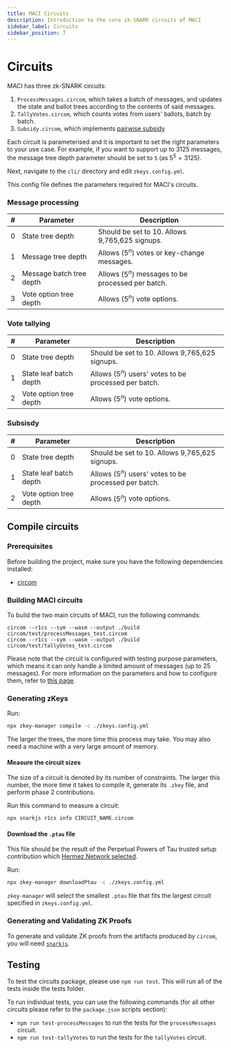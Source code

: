 ```yaml
---
title: MACI Circuits
description: Introduction to the core zk-SNARK circuits of MACI
sidebar_label: Circuits
sidebar_position: 7
---
```


# Circuits

MACI has three zk-SNARK circuits:

1. `ProcessMessages.circom`, which takes a batch of messages, and updates the
   state and ballot trees according to the contents of said messages.
2. `TallyVotes.circom`, which counts votes from users' ballots, batch by batch.
3. `Subsidy.circom`, which implements [pairwise subsidy](https://hackmd.io/@chaosma/H1_9xmT2K)

Each circuit is parameterised and it is important to set the right parameters
to your use case. For example, if you want to support up to 3125 messages, the message tree depth parameter should be set to `5` (as $5^5 = 3125$).

Next, navigate to the `cli/` directory and edit `zkeys.config.yml`.

This config file defines the parameters required for MACI's circuits.

### Message processing

| #   | Parameter                | Description                                          |
| --- | ------------------------ | ---------------------------------------------------- |
| 0   | State tree depth         | Should be set to 10. Allows 9,765,625 signups.       |
| 1   | Message tree depth       | Allows $(5^{n})$ votes or key-change messages.       |
| 2   | Message batch tree depth | Allows $(5^{n})$ messages to be processed per batch. |
| 3   | Vote option tree depth   | Allows $(5^{n})$ vote options.                       |

### Vote tallying

| #   | Parameter              | Description                                              |
| --- | ---------------------- | -------------------------------------------------------- |
| 0   | State tree depth       | Should be set to 10. Allows 9,765,625 signups.           |
| 1   | State leaf batch depth | Allows $(5^{n})$ users' votes to be processed per batch. |
| 2   | Vote option tree depth | Allows $(5^{n})$ vote options.                           |

### Subsisdy

| #   | Parameter              | Description                                              |
| --- | ---------------------- | -------------------------------------------------------- |
| 0   | State tree depth       | Should be set to 10. Allows 9,765,625 signups.           |
| 1   | State leaf batch depth | Allows $(5^{n})$ users' votes to be processed per batch. |
| 2   | Vote option tree depth | Allows $(5^{n})$ vote options.                           |

## Compile circuits

### Prerequisites

Before building the project, make sure you have the following dependencies installed:

- [circom](https://docs.circom.io/downloads/downloads/)

### Building MACI circuits

To build the two main circuits of MACI, run the following commands:

```
circom --r1cs --sym --wasm --output ./build circom/test/processMessages_test.circom
circom --r1cs --sym --wasm --output ./build circom/test/tallyVotes_test.circom
```

Please note that the circuit is configured with testing purpose parameters, which means it can only handle a limited amount of messages (up to 25 messages). For more information on the parameters and how to configure them, refer to [this page](https://maci.pse.dev/docs/circuits.html#compile-circuits).

### Generating zKeys

Run:

```bash
npx zkey-manager compile -c ./zkeys.config.yml
```

The larger the trees, the more time this process may take. You may also need a
machine with a very large amount of memory.

#### Measure the circuit sizes

The size of a circuit is denoted by its number of constraints. The larger this
number, the more time it takes to compile it, generate its `.zkey` file, and
perform phase 2 contributions.

Run this command to measure a circuit:

```bash
npx snarkjs r1cs info CIRCUIT_NAME.circom
```

#### Download the `.ptau` file

This file should be the result of the Perpetual Powers of Tau trusted setup
contribution which [Hermez Network
selected](https://blog.hermez.io/hermez-cryptographic-setup/).

Run:

```bash
npx zkey-manager downloadPtau -c ./zkeys.config.yml
```

`zkey-manager` will select the smallest `.ptau` file that fits the largest
circuit specified in `zkeys.config.yml`.

### Generating and Validating ZK Proofs

To generate and validate ZK proofs from the artifacts produced by `circom`, you will need [`snarkjs`](https://github.com/iden3/snarkjs#groth16-1).

## Testing

To test the circuits package, please use `npm run test`. This will run all of the tests inside the tests folder.

To run individual tests, you can use the following commands (for all other circuits please refer to the `package.json` scripts section):

* `npm run test-processMessages` to run the tests for the `processMessages` circuit.
* `npm run test-tallyVotes` to run the tests for the `tallyVotes` circuit.
